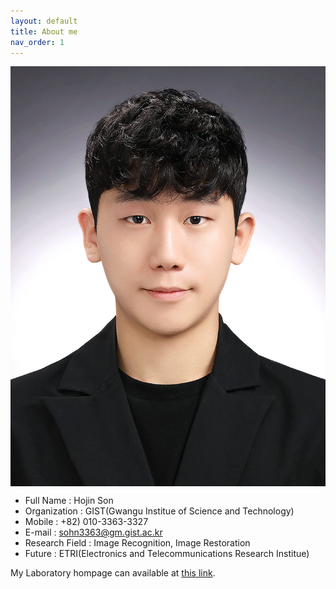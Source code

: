 ```yaml
---
layout: default
title: About me
nav_order: 1
---
```

<img src='./Hojin.png' align='center'/>  

- Full Name      : Hojin Son  
- Organization   : GIST(Gwangu Institue of Science and Technology)  
- Mobile         : +82) 010-3363-3327  
- E-mail         : <sohn3363@gm.gist.ac.kr>  
- Research Field : Image Recognition, Image Restoration   
- Future         : ETRI(Electronics and Telecommunications Research Institue)  

My Laboratory hompage can available at [this link](https://nsl.gist.ac.kr).
